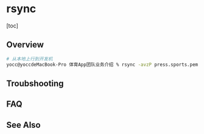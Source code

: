 # rsync

[toc]



## Overview

```sh
# 从本地上行到开发机
yocc@yoccdeMacBook-Pro 体育App团队业务介绍 % rsync -avzP press.sports.pem.zip 10.211.21.18::chenchen/ --port=8873
```





## Troubshooting



## FAQ



## See Also



